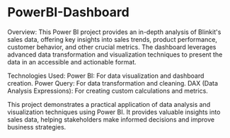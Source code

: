 # PowerBI-Dashboard

Overview:
This Power BI project provides an in-depth analysis of Blinkit's sales data, offering key insights into sales trends, product performance, customer behavior, and other crucial metrics. The dashboard leverages advanced data transformation and visualization techniques to present the data in an accessible and actionable format.


Technologies Used:
Power BI: For data visualization and dashboard creation.
Power Query: For data transformation and cleaning.
DAX (Data Analysis Expressions): For creating custom calculations and metrics.


This project demonstrates a practical application of data analysis and visualization techniques using Power BI. It provides valuable insights into sales data, helping stakeholders make informed decisions and improve business strategies.
